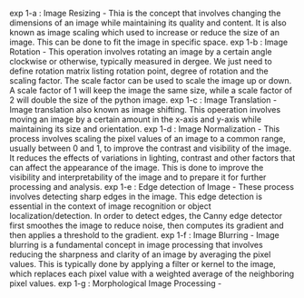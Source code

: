 exp 1-a : Image Resizing - Thia is the concept that involves changing the dimensions of an image while maintaining its quality and content. It is also known as image scaling which used to increase or reduce the size of an image. This can be done to fit the image in specific space.
exp 1-b : Image Rotation - This operation involves rotating an image by a certain angle clockwise or otherwise, typically measured in dergee. We just need to define rotation matrix listing rotation point, degree of rotation and the scaling factor. The scale factor can be used to scale the image up or down. A scale factor of 1 will keep the image the same size, while a scale factor of 2 will double the size of the python image.
exp 1-c : Image Translation - Image translation also known as image shifting. This opeeration involves moving an image by a certain amount in the x-axis and y-axis while maintaining its size and orientation. 
exp 1-d : Image Normalization - This process involves scaling the pixel values of an image to a common range, usually between 0 and 1, to improve the contrast and visibility of the image. It reduces the effects of variations in lighting, contrast and other factors that can affect the appearance of the image. This is done to improve the visibility and interpretability of the image and to prepare it for further processing and analysis.
exp 1-e : Edge detection of Image - These process involves detecting sharp edges in the image. This edge detection is essential in the context of image recognition or object localization/detection. In order to detect edges, the Canny edge detector first smoothes the image to reduce noise, then computes its gradient and then applies a threshold to the gradient.
exp 1-f : Image Blurring - Image blurring is a fundamental concept in image processing that involves reducing the sharpness and clarity of an image by averaging the pixel values.  This is typically done by applying a filter or kernel to the image, which replaces each pixel value with a weighted average of the neighboring pixel values.
exp 1-g : Morphological Image Processing - 
